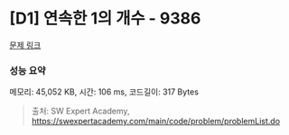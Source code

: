# [D1] 연속한 1의 개수 - 9386 

[문제 링크](https://swexpertacademy.com/main/code/problem/problemDetail.do?contestProbId=AXALDUIq97oDFASI) 

### 성능 요약

메모리: 45,052 KB, 시간: 106 ms, 코드길이: 317 Bytes



> 출처: SW Expert Academy, https://swexpertacademy.com/main/code/problem/problemList.do